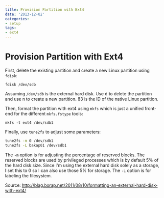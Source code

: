 ```yaml
---
title: Provision Partition with Ext4
date: '2013-12-02'
categories:
- setup
tags:
- ext4
---
```

# Provision Partition with Ext4

First, delete the existing partition and create a new
Linux partition using `fdisk`:

`fdisk /dev/sdb`

Assuming `/dev/sdb` is the external hard disk. Use <kbd>d</kbd> to delete the
partition and use n to create a new partition. 83 is the ID of the native Linux
partition.

Then, format the partition with ext4 using `mkfs` which is just a unified
front-end for the different `mkfs.fstype` tools:

`mkfs -t ext4 /dev/sdb1`

Finally, use `tune2fs` to adjust some parameters:

```bash
tune2fs -m 0 /dev/sdb1
tune2fs -L bakap01 /dev/sdb1
```

The `-m` option is for adjusting the percentage of reserved blocks.
The reserved blocks are used by privileged processes which is by default 5% of
the hard disk size. Since I'm using the external hard disk solely as a storage,
I set this to 0 so I can also use those 5% for storage. The `-L` option is for
labeling the filesystem.

Source: http://blag.borap.net/2011/08/10/formatting-an-external-hard-disk-with-ext4/
